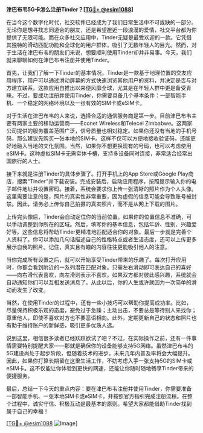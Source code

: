 **津巴布韦5G卡怎么注册Tinder？[[TG💪+ @esim1088](https://t.me/s/esim1088)]**

在当今这个数字化时代，社交软件已经成为了我们日常生活中不可或缺的一部分。无论你是想寻找志同道合的朋友，还是希望邂逅一段浪漫的爱情，社交平台都为你提供了无限可能。而在众多社交应用中，Tinder无疑是最受欢迎的一款。它凭借其独特的滑动匹配功能和全球化的用户群体，吸引了无数年轻人的目光。然而，对于生活在津巴布韦的朋友们来说，想要顺利使用Tinder却并非易事。今天，我们就来聊聊如何在津巴布韦注册并使用Tinder。

首先，让我们了解一下Tinder的基本情况。Tinder是一款基于地理位置的交友应用程序，用户可以通过滑动屏幕的方式快速浏览其他用户的资料，并决定是否与对方建立联系。这款应用自推出以来便风靡全球，尤其是在年轻人群中更是备受青睐。不过，要成功注册并使用Tinder，你需要具备几个基本条件：一部智能手机、一个稳定的网络环境以及一张有效的SIM卡或eSIM卡。

对于生活在津巴布韦的人来说，选择合适的通信服务商是第一步。目前津巴布韦主要有两家主要的移动运营商——Econet Wireless和Telecel Zimbabwe。这两家公司提供的服务覆盖范围广泛，信号质量也相对稳定。如果你还没有当地的手机号码，那么建议先购买一张本地的SIM卡。这样不仅可以方便地接收验证码，还能更好地融入当地的文化氛围。当然，如果你不想更换现有的号码，也可以考虑使用eSIM卡。这种虚拟SIM卡无需实体卡槽，支持多设备同时连接，非常适合经常出国旅行的人士。

接下来就是注册Tinder的具体步骤了。打开手机上的App Store或Google Play商店，搜索“Tinder”并下载安装。完成安装后，启动应用程序，按照提示输入你的电子邮件地址并设置密码。接着，系统会要求你上传一张清晰的照片作为个人头像。这里需要注意的是，照片的真实性非常重要，因为虚假的信息可能会导致账号被封禁。因此，请务必上传你自己拍摄的真实照片，而不是从网上下载的图片。

上传完头像后，Tinder会自动定位你的当前位置。如果你的位置信息不准确，可以手动调整到你所在的区域。然后，填写你的基本信息，包括年龄、性别、兴趣爱好等。这些信息将帮助Tinder更精准地匹配适合你的对象。最后一步就是完善个人资料了。你可以添加几句话描述自己的性格特点或者生活态度，还可以上传更多展示自我的照片。记住，真实且有趣的内容往往更能吸引他人的注意。

当你完成所有设置之后，就可以开始享受Tinder带来的乐趣了。每次打开应用时，你都会看到附近的一系列潜在匹配对象。只需左右滑动即可表达自己的喜好——向右滑代表喜欢，向左滑则表示不喜欢。如果双方都对彼此感兴趣，系统就会自动通知你们可以互相发送消息了。从此以后，你的人生或许就因为一次简单的滑动而发生了改变。

当然，在使用Tinder的过程中，还有一些小技巧可以帮助你提高成功率。比如，尽量保持积极乐观的态度，避免过于急躁；主动出击，不要总是等待别人来找你；尊重他人，即使不喜欢对方也不要恶语相向。此外，定期更新自己的状态和照片也有助于维持账户的新鲜感，吸引更多优质人选。

说到这里，相信很多读者已经跃跃欲试了吧？不过，在实际操作之前，还有一件事情需要特别提醒大家——那就是确保你的设备能够支持5G网络。虽然津巴布韦的5G建设尚处于起步阶段，但随着技术的进步，未来几年内普及率将会大幅提升。因此，如果你打算长期留在这里生活工作，不妨考虑入手一张支持5G的SIM卡或eSIM卡。这不仅能让你体验到更快的网速，还能让你随时随地畅享Tinder带来的便捷服务。

最后，总结一下今天的重点内容：要在津巴布韦注册并使用Tinder，你需要准备一部智能手机、一张本地SIM卡或eSIM卡，并按照官方指引完成注册流程。在整个过程中，诚实守信、积极互动是最基本的原则。希望大家都能借助Tinder找到属于自己的幸福！

[[TG💪+ @esim1088](https://t.me/s/esim1088) ![Image](https://i.postimg.cc/4NQfJmqS/Snipaste-2025-05-13-00-14-12.png)]